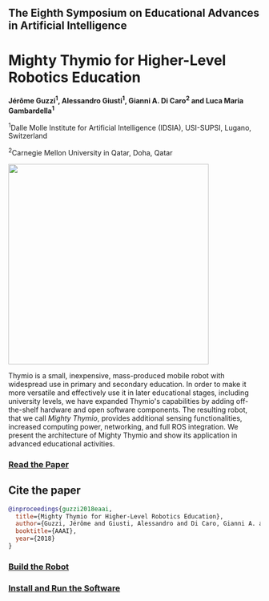 ## The Eighth Symposium on Educational Advances in Artificial Intelligence

# Mighty Thymio for Higher-Level Robotics Education
<b>Jérôme Guzzi<sup>1</sup>, Alessandro Giusti<sup>1</sup>, Gianni A. Di Caro<sup>2</sup> and Luca Maria Gambardella<sup>1</sup></b>


<sup>1</sup>Dalle Molle Institute for Artificial Intelligence (IDSIA), USI-SUPSI, Lugano, Switzerland

<sup>2</sup>Carnegie Mellon University in Qatar, Doha, Qatar


<img src="https://raw.githubusercontent.com/jeguzzi/mighty-thymio/master/images/mighty_thymio.png" width="400"/>


Thymio is a small, inexpensive, mass-produced mobile robot with widespread use in primary and secondary education. In order to make it more versatile and effectively use it in later educational stages, including university levels, we
have expanded Thymio's capabilities by adding off-the-shelf hardware and open software components. The resulting robot, that we call <i>Mighty Thymio</i>, provides additional sensing functionalities, increased computing power, networking, and full ROS integration. We present the architecture of Mighty Thymio and show its application in advanced educational activities.


### [Read the Paper](https://github.com/jeguzzi/mighty-thymio/blob/master/MightyThymioEAAI-18.pdf)


## Cite the paper

```bibtex
@inproceedings{guzzi2018eaai,
  title={Mighty Thymio for Higher-Level Robotics Education},
  author={Guzzi, Jérôme and Giusti, Alessandro and Di Caro, Gianni A. and Gambardella, Luca M.},
  booktitle={AAAI},
  year={2018}
}
```


### [Build the Robot](https://github.com/jeguzzi/mighty-thymio/blob/master/Build.md)

### [Install and Run the Software](https://github.com/jeguzzi/mighty-thymio/blob/master/Installation.md)
